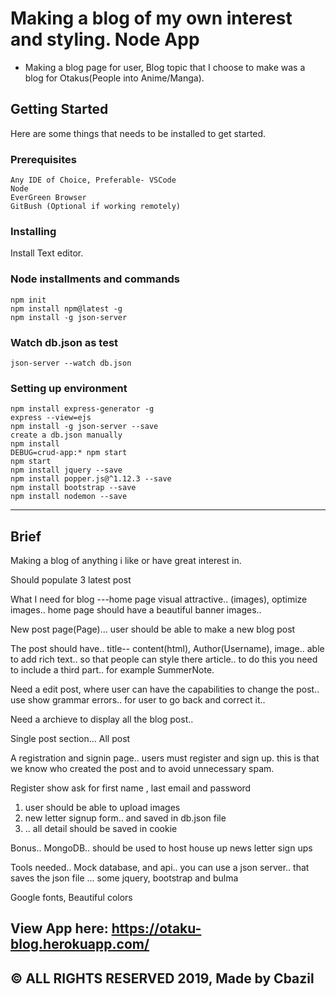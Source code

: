 # Making a blog of my own interest and styling. Node App
- Making a blog page for user, Blog topic that I choose to make was a blog for Otakus(People into Anime/Manga).

## Getting Started 
Here are some things that needs to be installed to get started.

### Prerequisites
    Any IDE of Choice, Preferable- VSCode
    Node
    EverGreen Browser
    GitBush (Optional if working remotely)

### Installing 
Install Text editor.

### Node installments and commands
    npm init
    npm install npm@latest -g
    npm install -g json-server
### Watch db.json as test
    json-server --watch db.json
### Setting up environment 
    npm install express-generator -g
    express --view=ejs
    npm install -g json-server --save
    create a db.json manually
    npm install
    DEBUG=crud-app:* npm start
    npm start
    npm install jquery --save
    npm install popper.js@^1.12.3 --save
    npm install bootstrap --save
    npm install nodemon --save
---
## Brief
 Making a blog of anything i like or have great interest in.
 
 Should populate 3 latest post

 What I need for blog ---home page visual attractive.. (images), optimize images.. home page should have a beautiful banner images..

 New post page(Page)... user should be able to make a new blog post

 The post should have.. title-- content(html), Author(Username), image.. able to add rich text.. so that people can style there article.. to do this you need to include a third part.. for example SummerNote.

 Need a edit post, where user can have  the capabilities to change the post.. use show grammar errors.. for user to go back and correct it..

 Need a archieve to display all the blog post..
    
 Single post section... All post

 A registration and signin page.. users must register and sign up. this is that we know who created the post and to avoid unnecessary spam.

 Register show ask for first name , last email and password

 1) user should be able to upload images 
 2) new letter signup form.. and saved in db.json file 
 3) .. all detail should be saved in cookie

 Bonus.. MongoDB.. should be used to host house up news letter sign ups

 Tools needed.. Mock database, and api.. you can use a json server.. that saves the json file ... some jquery, bootstrap and bulma

 Google fonts, Beautiful colors
## View App here: https://otaku-blog.herokuapp.com/

## &copy; ALL RIGHTS RESERVED 2019, Made by Cbazil